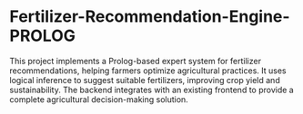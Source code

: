 # Fertilizer-Recommendation-Engine-PROLOG

This project implements a Prolog-based expert system for fertilizer recommendations, helping farmers optimize agricultural practices. It uses logical inference to suggest suitable fertilizers, improving crop yield and sustainability. The backend integrates with an existing frontend to provide a complete agricultural decision-making solution.
